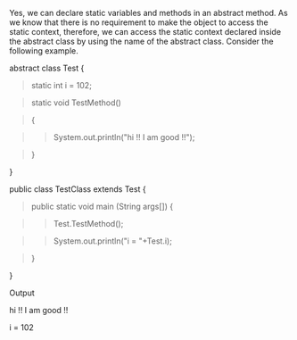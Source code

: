 Yes, we can declare static variables and methods in an abstract method.
As we know that there is no requirement to make the object to access the
static context, therefore, we can access the static context declared
inside the abstract class by using the name of the abstract class.
Consider the following example.

abstract class Test {

>static int i = 102;

>static void TestMethod()

>{

>>System.out.println(\"hi !! I am good !!\");

>}

}

public class TestClass extends Test {

>public static void main (String args\[\]) {

>>Test.TestMethod();

>>System.out.println(\"i = \"+Test.i);

>}

}

Output

hi !! I am good !!

i = 102
